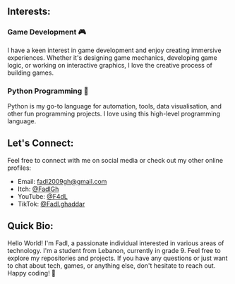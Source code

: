 ## Interests:

### Game Development 🎮
I have a keen interest in game development and enjoy creating immersive experiences. Whether it's designing game mechanics, developing game logic, or working on interactive graphics, I love the creative process of building games.

### Python Programming 🐍
Python is my go-to language for automation, tools, data visualisation, and other fun programming projects. I love using this high-level programming language.

## Let's Connect:

Feel free to connect with me on social media or check out my other online profiles:

- Email: fadl2009gh@gmail.com
- Itch: [@FadlGh](https://fadlgh.itch.io)
- YouTube: [@F4dL](https://www.youtube.com/@fadl2009gh/featured)
- TikTok: [@Fadl.ghaddar](https://www.tiktok.com/@fadl.ghaddar)

## Quick Bio:
Hello World! I'm Fadl, a passionate individual interested in various areas of technology.
I'm a student from Lebanon, currently in grade 9.
Feel free to explore my repositories and projects. If you have any questions or just want to chat about tech, games, or anything else, don't hesitate to reach out. Happy coding! 🚀
